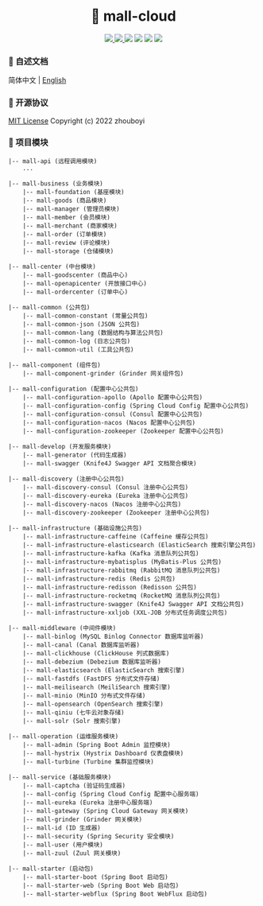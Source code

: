 <h1 align="center">🏪 mall-cloud</h1>

<p align="center">
<a target="_blank" href="https://github.com/zhouboyi1998/mall-cloud"> 
<img src="https://img.shields.io/github/stars/zhouboyi1998/mall-cloud?logo=github">
</a>
<a target="_blank" href="https://opensource.org/licenses/MIT"> 
<img src="https://img.shields.io/badge/license-MIT-red"> 
</a>
<img src="https://img.shields.io/badge/Java-8-sienna">
<img src="https://img.shields.io/badge/Spring Boot-2.3.12.RELEASE-brightener">
<img src="https://img.shields.io/badge/Spring Cloud-Hoxton.SR12-brightener">
<img src="https://img.shields.io/badge/Spring Cloud Alibaba-2.2.9.RELEASE-brightener">
</p>

### 📖 自述文档

简体中文 | [English](./README.en.md)

### 📜 开源协议

[MIT License](https://opensource.org/licenses/MIT) Copyright (c) 2022 zhouboyi

### 💼 项目模块

```
|-- mall-api (远程调用模块)
    ...

|-- mall-business (业务模块)
    |-- mall-foundation (基座模块)
    |-- mall-goods (商品模块)
    |-- mall-manager (管理员模块)
    |-- mall-member (会员模块)
    |-- mall-merchant (商家模块)
    |-- mall-order (订单模块)
    |-- mall-review (评论模块)
    |-- mall-storage (仓储模块)

|-- mall-center (中台模块)
    |-- mall-goodscenter (商品中心)
    |-- mall-openapicenter (开放接口中心)
    |-- mall-ordercenter (订单中心)

|-- mall-common (公共包)
    |-- mall-common-constant (常量公共包)
    |-- mall-common-json (JSON 公共包)
    |-- mall-common-lang (数据结构与算法公共包)
    |-- mall-common-log (日志公共包)
    |-- mall-common-util (工具公共包)

|-- mall-component (组件包)
    |-- mall-component-grinder (Grinder 网关组件包)

|-- mall-configuration (配置中心公共包)
    |-- mall-configuration-apollo (Apollo 配置中心公共包)
    |-- mall-configuration-config (Spring Cloud Config 配置中心公共包)
    |-- mall-configuration-consul (Consul 配置中心公共包)
    |-- mall-configuration-nacos (Nacos 配置中心公共包)
    |-- mall-configuration-zookeeper (Zookeeper 配置中心公共包)

|-- mall-develop (开发服务模块)
    |-- mall-generator (代码生成器)
    |-- mall-swagger (Knife4J Swagger API 文档聚合模块)

|-- mall-discovery (注册中心公共包)
    |-- mall-discovery-consul (Consul 注册中心公共包)
    |-- mall-discovery-eureka (Eureka 注册中心公共包)
    |-- mall-discovery-nacos (Nacos 注册中心公共包)
    |-- mall-discovery-zookeeper (Zookeeper 注册中心公共包)

|-- mall-infrastructure (基础设施公共包)
    |-- mall-infrastructure-caffeine (Caffeine 缓存公共包)
    |-- mall-infrastructure-elasticsearch (ElasticSearch 搜索引擎公共包)
    |-- mall-infrastructure-kafka (Kafka 消息队列公共包)
    |-- mall-infrastructure-mybatisplus (MyBatis-Plus 公共包)
    |-- mall-infrastructure-rabbitmq (RabbitMQ 消息队列公共包)
    |-- mall-infrastructure-redis (Redis 公共包)
    |-- mall-infrastructure-redisson (Redisson 公共包)
    |-- mall-infrastructure-rocketmq (RocketMQ 消息队列公共包)
    |-- mall-infrastructure-swagger (Knife4J Swagger API 文档公共包)
    |-- mall-infrastructure-xxljob (XXL-JOB 分布式任务调度公共包)

|-- mall-middleware (中间件模块)
    |-- mall-binlog (MySQL Binlog Connector 数据库监听器)
    |-- mall-canal (Canal 数据库监听器)
    |-- mall-clickhouse (ClickHouse 列式数据库)
    |-- mall-debezium (Debezium 数据库监听器)
    |-- mall-elasticsearch (ElasticSearch 搜索引擎)
    |-- mall-fastdfs (FastDFS 分布式文件存储)
    |-- mall-meilisearch (MeiliSearch 搜索引擎)
    |-- mall-minio (MinIO 分布式文件存储)
    |-- mall-opensearch (OpenSearch 搜索引擎)
    |-- mall-qiniu (七牛云对象存储)
    |-- mall-solr (Solr 搜索引擎)

|-- mall-operation (运维服务模块)
    |-- mall-admin (Spring Boot Admin 监控模块)
    |-- mall-hystrix (Hystrix Dashboard 仪表盘模块)
    |-- mall-turbine (Turbine 集群监控模块)

|-- mall-service (基础服务模块)
    |-- mall-captcha (验证码生成器)
    |-- mall-config (Spring Cloud Config 配置中心服务端)
    |-- mall-eureka (Eureka 注册中心服务端)
    |-- mall-gateway (Spring Cloud Gateway 网关模块)
    |-- mall-grinder (Grinder 网关模块)
    |-- mall-id (ID 生成器)
    |-- mall-security (Spring Security 安全模块)
    |-- mall-user (用户模块)
    |-- mall-zuul (Zuul 网关模块)

|-- mall-starter (启动包)
    |-- mall-starter-boot (Spring Boot 启动包)
    |-- mall-starter-web (Spring Boot Web 启动包)
    |-- mall-starter-webflux (Spring Boot WebFlux 启动包)
```
